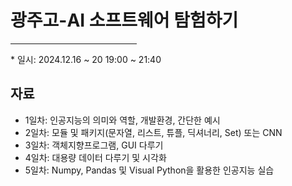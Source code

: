 # 광주고-AI 소프트웨어 탐험하기
<hr width=40%/>  
* 일시: 2024.12.16 ~ 20 19:00 ~ 21:40<br>

## 자료
* 1일차: 인공지능의 의미와 역할, 개발환경, 간단한 예시<br>  
* 2일차: 모듈 및 패키지(문자열, 리스트, 튜플, 딕셔너리, Set) 또는 CNN<br>  
* 3일차: 객체지향프로그램, GUI 다루기<br>  
* 4일차: 대용량 데이터 다루기 및 시각화<br>  
* 5일차: Numpy, Pandas 및 Visual Python을 활용한 인공지능 실습<br>  
